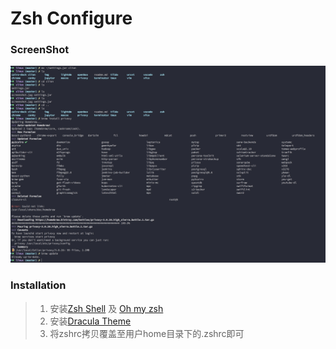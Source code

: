 # Zsh Configure

### ScreenShot

![screenshot](./screenshot.jpg)

### Installation

> 1. 安装[Zsh Shell](http://www.zsh.org/) 及 [Oh my zsh](https://github.com/robbyrussell/oh-my-zsh)
> 2. 安装[Dracula Theme](https://draculatheme.com/)
> 3. 将zshrc拷贝覆盖至用户home目录下的.zshrc即可


